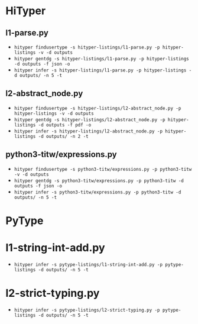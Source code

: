 # HiTyper

## l1-parse.py

- `hityper findusertype -s hityper-listings/l1-parse.py -p hityper-listings -v -d outputs`
- `hityper gentdg -s hityper-listings/l1-parse.py -p hityper-listings -d outputs -f json -o`
- `hityper infer -s hityper-listings/l1-parse.py -p hityper-listings -d outputs/ -n 5 -t`

## l2-abstract_node.py

- `hityper findusertype -s hityper-listings/l2-abstract_node.py -p hityper-listings -v -d outputs`
- `hityper gentdg -s hityper-listings/l2-abstract_node.py -p hityper-listings -d outputs -f pdf -o`
- `hityper infer -s hityper-listings/l2-abstract_node.py -p hityper-listings -d outputs/ -n 2 -t`


## python3-titw/expressions.py

- `hityper findusertype -s python3-titw/expressions.py -p python3-titw -v -d outputs`
- `hityper gentdg -s python3-titw/expressions.py -p python3-titw -d outputs -f json -o`
- `hityper infer -s python3-titw/expressions.py -p python3-titw -d outputs/ -n 5 -t`

# PyType

# l1-string-int-add.py

- `hityper infer -s pytype-listings/l1-string-int-add.py -p pytype-listings -d outputs/ -n 5 -t`

# l2-strict-typing.py

- `hityper infer -s pytype-listings/l2-strict-typing.py -p pytype-listings -d outputs/ -n 5 -t`